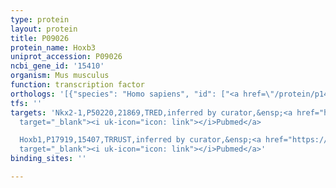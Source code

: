 ```yaml
---
type: protein
layout: protein
title: P09026
protein_name: Hoxb3
uniprot_accession: P09026
ncbi_gene_id: '15410'
organism: Mus musculus
function: transcription factor
orthologs: '[{"species": "Homo sapiens", "id": ["<a href=\"/protein/p14651\">P14651</a>"]}, {"species": "Rattus norvegicus", "id": ["F7FL39"]}]'
tfs: ''
targets: 'Nkx2-1,P50220,21869,TRED,inferred by curator,&ensp;<a href="https://www.ncbi.nlm.nih.gov/pubmed/?term=17202159%5Buid%5D"
  target="_blank"><i uk-icon="icon: link"></i>Pubmed</a>

  Hoxb1,P17919,15407,TRRUST,inferred by curator,&ensp;<a href="https://www.ncbi.nlm.nih.gov/pubmed/?term=29087512%5Buid%5D+OR+21320481%5Buid%5D"
  target="_blank"><i uk-icon="icon: link"></i>Pubmed</a>'
binding_sites: ''

---
```

